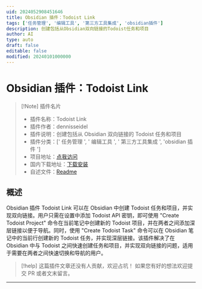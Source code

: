 ```yaml
---
uid: 2024052908451646
title: Obsidian 插件：Todoist Link
tags: ['任务管理', '编辑工具', '第三方工具集成', 'obsidian插件']
description: 创建包括从Obsidian双向链接的Todoist任务和项目
author: AI
type: auto
draft: false
editable: false
modified: 20240101000000
---
```


# Obsidian 插件：Todoist Link

> [!Note] 插件名片
> - 插件名称：Todoist Link
> - 插件作者：dennisseidel
> - 插件说明：创建包括从 Obsidian 双向链接的 Todoist 任务和项目
> - 插件分类：[' 任务管理 ', ' 编辑工具 ', ' 第三方工具集成 ', 'obsidian 插件 ']
> - 项目地址：[点我访问](https://github.com/dennisseidel/obsidian-todoist-link)
> - 国内下载地址：[下载安装](https://pkmer.cn/products/plugin/pluginMarket/?obsidian-todoist-link)
> - 自述文件：[Readme](https://ghproxy.net/https://raw.githubusercontent.com/dennisseidel/obsidian-todoist-link/master/README.md)

## 概述

Obsidian 插件 Todoist Link 可以在 Obsidian 中创建 Todoist 任务和项目，并实现双向链接。用户只需在设置中添加 Todoist API 密钥，即可使用 "Create Todoist Project" 命令在当前笔记中创建新的 Todoist 项目，并在两者之间添加深层链接以便于导航。同时，使用 "Create Todoist Task" 命令可以在 Obsidian 笔记中的当前行创建新的 Todoist 任务，并实现深层链接。该插件解决了在 Obsidian 中与 Todoist 之间快速创建任务和项目，并实现双向链接的问题，适用于需要在两者之间快速切换和导航的用户。

> [!help]
> 这篇插件文章还没有人贡献，欢迎占坑！
> 如果您有好的想法欢迎提交 PR 或者文末留言。

---



